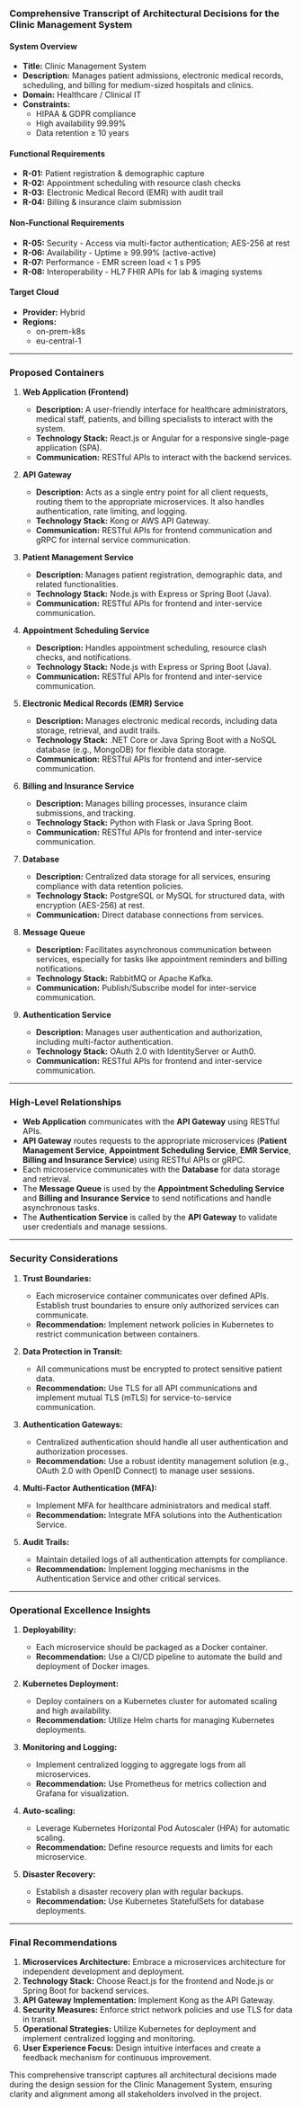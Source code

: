 ### Comprehensive Transcript of Architectural Decisions for the Clinic Management System

#### System Overview
- **Title:** Clinic Management System
- **Description:** Manages patient admissions, electronic medical records, scheduling, and billing for medium-sized hospitals and clinics.
- **Domain:** Healthcare / Clinical IT
- **Constraints:**
  - HIPAA & GDPR compliance
  - High availability 99.99%
  - Data retention ≥ 10 years

#### Functional Requirements
- **R-01:** Patient registration & demographic capture
- **R-02:** Appointment scheduling with resource clash checks
- **R-03:** Electronic Medical Record (EMR) with audit trail
- **R-04:** Billing & insurance claim submission

#### Non-Functional Requirements
- **R-05:** Security - Access via multi-factor authentication; AES-256 at rest
- **R-06:** Availability - Uptime ≥ 99.99% (active-active)
- **R-07:** Performance - EMR screen load < 1 s P95
- **R-08:** Interoperability - HL7 FHIR APIs for lab & imaging systems

#### Target Cloud
- **Provider:** Hybrid
- **Regions:**
  - on-prem-k8s
  - eu-central-1

---

### Proposed Containers

1. **Web Application (Frontend)**
   - **Description:** A user-friendly interface for healthcare administrators, medical staff, patients, and billing specialists to interact with the system.
   - **Technology Stack:** React.js or Angular for a responsive single-page application (SPA).
   - **Communication:** RESTful APIs to interact with the backend services.

2. **API Gateway**
   - **Description:** Acts as a single entry point for all client requests, routing them to the appropriate microservices. It also handles authentication, rate limiting, and logging.
   - **Technology Stack:** Kong or AWS API Gateway.
   - **Communication:** RESTful APIs for frontend communication and gRPC for internal service communication.

3. **Patient Management Service**
   - **Description:** Manages patient registration, demographic data, and related functionalities.
   - **Technology Stack:** Node.js with Express or Spring Boot (Java).
   - **Communication:** RESTful APIs for frontend and inter-service communication.

4. **Appointment Scheduling Service**
   - **Description:** Handles appointment scheduling, resource clash checks, and notifications.
   - **Technology Stack:** Node.js with Express or Spring Boot (Java).
   - **Communication:** RESTful APIs for frontend and inter-service communication.

5. **Electronic Medical Records (EMR) Service**
   - **Description:** Manages electronic medical records, including data storage, retrieval, and audit trails.
   - **Technology Stack:** .NET Core or Java Spring Boot with a NoSQL database (e.g., MongoDB) for flexible data storage.
   - **Communication:** RESTful APIs for frontend and inter-service communication.

6. **Billing and Insurance Service**
   - **Description:** Manages billing processes, insurance claim submissions, and tracking.
   - **Technology Stack:** Python with Flask or Java Spring Boot.
   - **Communication:** RESTful APIs for frontend and inter-service communication.

7. **Database**
   - **Description:** Centralized data storage for all services, ensuring compliance with data retention policies.
   - **Technology Stack:** PostgreSQL or MySQL for structured data, with encryption (AES-256) at rest.
   - **Communication:** Direct database connections from services.

8. **Message Queue**
   - **Description:** Facilitates asynchronous communication between services, especially for tasks like appointment reminders and billing notifications.
   - **Technology Stack:** RabbitMQ or Apache Kafka.
   - **Communication:** Publish/Subscribe model for inter-service communication.

9. **Authentication Service**
   - **Description:** Manages user authentication and authorization, including multi-factor authentication.
   - **Technology Stack:** OAuth 2.0 with IdentityServer or Auth0.
   - **Communication:** RESTful APIs for frontend and inter-service communication.

---

### High-Level Relationships

- **Web Application** communicates with the **API Gateway** using RESTful APIs.
- **API Gateway** routes requests to the appropriate microservices (**Patient Management Service**, **Appointment Scheduling Service**, **EMR Service**, **Billing and Insurance Service**) using RESTful APIs or gRPC.
- Each microservice communicates with the **Database** for data storage and retrieval.
- The **Message Queue** is used by the **Appointment Scheduling Service** and **Billing and Insurance Service** to send notifications and handle asynchronous tasks.
- The **Authentication Service** is called by the **API Gateway** to validate user credentials and manage sessions.

---

### Security Considerations

1. **Trust Boundaries:**
   - Each microservice container communicates over defined APIs. Establish trust boundaries to ensure only authorized services can communicate.
   - **Recommendation:** Implement network policies in Kubernetes to restrict communication between containers.

2. **Data Protection in Transit:**
   - All communications must be encrypted to protect sensitive patient data.
   - **Recommendation:** Use TLS for all API communications and implement mutual TLS (mTLS) for service-to-service communication.

3. **Authentication Gateways:**
   - Centralized authentication should handle all user authentication and authorization processes.
   - **Recommendation:** Use a robust identity management solution (e.g., OAuth 2.0 with OpenID Connect) to manage user sessions.

4. **Multi-Factor Authentication (MFA):**
   - Implement MFA for healthcare administrators and medical staff.
   - **Recommendation:** Integrate MFA solutions into the Authentication Service.

5. **Audit Trails:**
   - Maintain detailed logs of all authentication attempts for compliance.
   - **Recommendation:** Implement logging mechanisms in the Authentication Service and other critical services.

---

### Operational Excellence Insights

1. **Deployability:**
   - Each microservice should be packaged as a Docker container.
   - **Recommendation:** Use a CI/CD pipeline to automate the build and deployment of Docker images.

2. **Kubernetes Deployment:**
   - Deploy containers on a Kubernetes cluster for automated scaling and high availability.
   - **Recommendation:** Utilize Helm charts for managing Kubernetes deployments.

3. **Monitoring and Logging:**
   - Implement centralized logging to aggregate logs from all microservices.
   - **Recommendation:** Use Prometheus for metrics collection and Grafana for visualization.

4. **Auto-scaling:**
   - Leverage Kubernetes Horizontal Pod Autoscaler (HPA) for automatic scaling.
   - **Recommendation:** Define resource requests and limits for each microservice.

5. **Disaster Recovery:**
   - Establish a disaster recovery plan with regular backups.
   - **Recommendation:** Use Kubernetes StatefulSets for database deployments.

---

### Final Recommendations

1. **Microservices Architecture:** Embrace a microservices architecture for independent development and deployment.
2. **Technology Stack:** Choose React.js for the frontend and Node.js or Spring Boot for backend services.
3. **API Gateway Implementation:** Implement Kong as the API Gateway.
4. **Security Measures:** Enforce strict network policies and use TLS for data in transit.
5. **Operational Strategies:** Utilize Kubernetes for deployment and implement centralized logging and monitoring.
6. **User Experience Focus:** Design intuitive interfaces and create a feedback mechanism for continuous improvement.

This comprehensive transcript captures all architectural decisions made during the design session for the Clinic Management System, ensuring clarity and alignment among all stakeholders involved in the project.